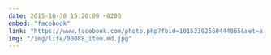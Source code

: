```yaml
---
date: 2015-10-30 15:20:09 +0200
embed: "facebook"
link: "https://www.facebook.com/photo.php?fbid=10153392560444865&set=a.10153393488474865.1073741853.580174864&type=3&theater"
img: "/img/life/00088_item.md.jpg"
---
```

